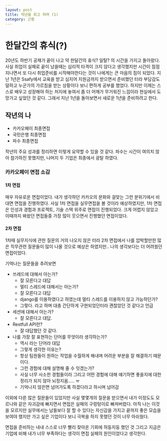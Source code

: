 ```yaml
---
layout: post
title: 작년을 회고 하며 (1)
category: 근황
---
```

# 한달간의 휴식(?)

20년도 하반기 공채가 끝이 나고 약 한달간의 휴식? 일탈? 의 시간을 가지고 돌아왔다. 사실 취업이 실패로 끝이 났을때는 심리적 타격이 크지 않다고 생각했지만 시간이 점점 지나면서 또 다시 취업준비를 시작해야한다는 것이 나에게는 큰 마음의 짐이 되었다. 지난 1년은 Ssafy에서 교육을 받고 심지어 지원금까지 받으면서 준비했던 터라 부담감도 덜하고 누군가의 가르침을 받는 상황이다 보니 편하게 공부를 했었다. 하지만 이제는 스스로 배우고 성장해야 하는 처지에 놓여서 좀 더 어깨가 무거워진 느낌이라 현실에서 도망가고 싶었던 것 같다. 그래서 지난 1년을 돌아보면서 새로운 1년을 준비하려고 한다.

## 작년의 나

- 카카오페이 최종면접
- 국민은행 최종면접
- 파수 최종면접

작년의 주요 성과를 정리하면 이렇게 요약할 수 있을 것 같다. 파수는 시간이 여의치 않아 참가하진 못했지만, 나머지 두 기업은 최종에서 광탈 하였다.

### 카카오페이 면접 소감

#### 1차 면접

매우 자유로운 면접이었다. 내가 생각하던 카카오의 문화와 걸맞는 그런 분위기에서 비대면 면접을 진행하였다. 사실 1차 면접을 실무면접을 볼 것이라 예상하였지만, 1차 면접은 인성과 경험과 프로젝트, 기술 스택 위주로 면접이 진행되었다. 크게 어렵지 않았고 이때까지 봐왔던 면접들중 가장 많이 웃으면서 진행했던 면접이었다. 

#### 2차 면접

1차때 실무지식에 관한 질문의 거의 나오지 않은 터라 2차 면접에서 나를 압박할만한 많은 직무관련 질문들이 많이 나올 것으로 예상은 하였지만.. 나의 생각보다는 더 어려웠던 면접이었다. 

기억나는 질문들을 추려보면

- 쓰레드에 대해서 아는가? 
  - 잘 모른다고 대답 
  - 멀티 스레드에 대해서는 아는가?
  - 잘 모른다고 대답
  - django를 이용하였다고 하였는데 멀티 스레드를 이용하지 않고 가능하던가?
  - 그렇다. 라고 하며 대충 간단하게 구현되었던터라 괜찮았던 것 같다고 언급
- 세션에 대해서 아는가?
  - 잘 모른다고 대답.
- Restfull API란?
  - 잘 대답했던 것 같다.
- 나를 가장 잘 표현하는 단어를 무엇이라 생각하는가?
  - 역시 라는 단어라 대답
  - 그렇게 생각한 이유는?
  - 항상 팀원들이 원하는 작업을 수월하게 해내며 어려운 부분을 잘 해결하기 때문이다.
  - 그런 경험에 대해 설명해 줄 수 잇겠는가?
  - 사실 너무 사소한 경험들이라 그리고 어떤 경험에 대해 얘기하면 좋을지에 대한 정리가 되지 않아 뇌정지옴..... ㅠ
  - 기억나지 않은면 넘어가도록 하겠다라고 하시며 넘어감

이외에 다른 많은 질문들이 있었지만 사실 몇몇개의 질문을 받으면서 내가 이정도도 모르나와 같은 자괴감에 빠지면서 면접은 실패의 구렁텅이로 빠져버렸다. 아직 나는 이것을 모르지만 실무에서는 남들보다 잘 할 수 있다는 자신감을 가지고 끝까지 좋은 모습을 보여야 했지만 가고 싶은 기업이다 보니 극복을 하지 못했던 것이 너무 아쉬웠다. 

면접을 준비하는 내내 스스로 너무 빨리 찾아온 기회에 허둥지둥 했던 것 그리고 지금은 기업에 비해 내가 너무 부족하다는 생각이 면접 실패의 원인이었다고 생각한다.  